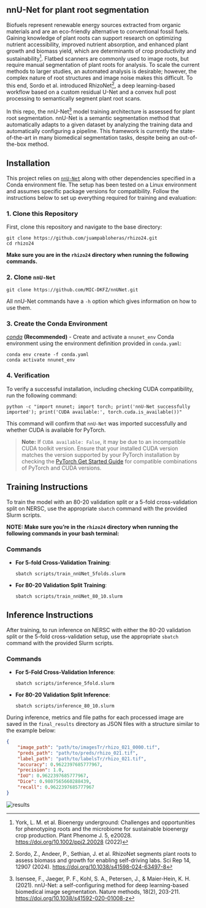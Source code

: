 ## nnU-Net for plant root segmentation
Biofuels represent renewable energy sources extracted from organic materials and are an eco-friendly alternative to conventional fossil fuels. Gaining knowledge of plant roots can support research on optimizing nutrient accessibility, improved nutrient absorption, and enhanced plant growth and biomass yield, which are determinants of crop productivity and sustainability[^1]. Flatbed scanners are commonly used to image roots, but require manual segmentation of plant roots for analysis. To scale the current methods to larger studies, an automated analysis is desirable; however, the complex nature of root structures and image noise makes this difficult. To this end, Sordo et al. introduced RhizoNet[^2], a deep learning-based workflow based on a custom residual U-Net and a convex hull post processing to semantically segment plant root scans. 

In this repo, the nnU-Net[^3] model training architecture is assessed for plant root segmentation. nnU-Net is a semantic segmentation method that automatically adapts to a given dataset by analyzing the training data and automatically configuring a pipeline. This framework is currently the state-of-the-art in many biomedical segmentation tasks, despite being an out-of-the-box method.

[^1]:York, L. M. et al. Bioenergy underground: Challenges and opportunities for phenotyping roots and the microbiome for sustainable bioenergy crop production. Plant Phenome J. 5, e20028. https://doi.org/10.1002/ppj2.20028 (2022)
[^2]: Sordo, Z., Andeer, P., Sethian, J. et al. RhizoNet segments plant roots to assess biomass and growth for enabling self-driving labs. Sci Rep 14, 12907 (2024). https://doi.org/10.1038/s41598-024-63497-8 
[^3]: Isensee, F., Jaeger, P. F., Kohl, S. A., Petersen, J., & Maier-Hein, K. H. (2021). nnU-Net: a self-configuring method for deep learning-based biomedical image segmentation. Nature methods, 18(2), 203-211. https://doi.org/10.1038/s41592-020-01008-z


## Installation
This project relies on [`nnU-Net`](https://github.com/MIC-DKFZ/nnU-Net/tree/master) along with other dependencies specified in a Conda environment file. The setup has been tested on a Linux environment and assumes specific package versions for compatibility. Follow the instructions below to set up everything required for training and evaluation:

### 1. Clone this Repository
First, clone this repository and navigate to the base directory:

```shell
git clone https://github.com/juampabloheras/rhizo24.git
cd rhizo24
```

**Make sure you are in the `rhizo24` directory when running the following commands.**

### 2. Clone `nnU-Net`
```shell
git clone https://github.com/MIC-DKFZ/nnUNet.git
```
All nnU-Net commands have a `-h` option which gives information on how to use them.

### 3. Create the Conda Environment

*[conda](https://docs.conda.io/projects/conda/en/latest/user-guide/getting-started.html)* **(Recommended)** - Create and activate a `nnunet_env` Conda environment using the environment definition provided in `conda.yaml`:

```shell
conda env create -f conda.yaml
conda activate nnunet_env
```

### 4. Verification

To verify a successful installation, including checking CUDA compatibility, run the following command:

```shell
python -c "import nnunet; import torch; print('nnU-Net successfully imported'); print('CUDA available:', torch.cuda.is_available())"
```

This command will confirm that `nnU-Net` was imported successfully and whether CUDA is available for PyTorch. 

> **Note:** If `CUDA available: False`, it may be due to an incompatible CUDA toolkit version. Ensure that your installed CUDA version matches the version supported by your PyTorch installation by checking the [PyTorch Get Started Guide](https://pytorch.org/get-started/previous-versions/) for compatible combinations of PyTorch and CUDA versions.





## Training Instructions

To train the model with an 80-20 validation split or a 5-fold cross-validation split on NERSC, use the appropriate `sbatch` command with the provided Slurm scripts.

**NOTE: Make sure you’re in the `rhizo24` directory when running the following commands in your bash terminal:**


### Commands

- **For 5-fold Cross-Validation Training**:
  ```shell
  sbatch scripts/train_nnUNet_5folds.slurm
  ```

- **For 80-20 Validation Split Training**:
  ```shell
  sbatch scripts/train_nnUNet_80_10.slurm
  ```

## Inference Instructions

After training, to run inference on NERSC with either the 80-20 validation split or the 5-fold cross-validation setup, use the appropriate `sbatch` command with the provided Slurm scripts.

### Commands

- **For 5-Fold Cross-Validation Inference**:
  ```shell
  sbatch scripts/inference_5fold.slurm
  ```

- **For 80-20 Validation Split Inference**:
  ```shell
  sbatch scripts/inference_80_10.slurm
  ```

During inference, metrics and file paths for each processed image are saved in the `final_results` directory as JSON files with a structure similar to the example below:

```json
{
    "image_path": "path/to/imagesTr/rhizo_021_0000.tif",
    "preds_path": "path/to/preds/rhizo_021.tif",
    "label_path": "path/to/labelsTr/rhizo_021.tif",
    "accuracy": 0.9622397685777967,
    "precision": 1.0,
    "IoU": 0.9622397685777967,
    "Dice": 0.9807565660288439,
    "recall": 0.9622397685777967
}
```
![results](https://github.com/user-attachments/assets/f3bea315-1e61-41b3-a38d-dba25170b3af)


